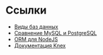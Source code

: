 # Ссылки

- [Виды баз данных](https://habr.com/ru/companies/amvera/articles/754702/)
- [Сравнение MySQL и PostgreSQL](https://habr.com/ru/companies/otus/articles/722304/)
- [ORM для NodeJS](https://amplication.com/blog/top-6-orms-for-modern-nodejs-app-development)
- [Документация Knex](https://knexjs.org/guide/)
